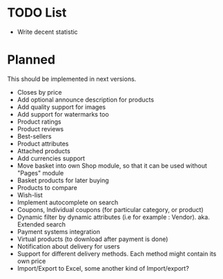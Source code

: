 
TODO List
=========

 * Write decent statistic

 
Planned
=======

This should be implemented in next versions.

 * Closes by price
 * Add optional announce description for products
 * Add quality support for images
 * Add support for watermarks too
 * Product ratings 
 * Product reviews
 * Best-sellers
 * Product attributes
 * Attached products
 * Add currencies support
 * Move basket into own Shop module, so that it can be used without "Pages" module
 * Basket products for later buying
 * Products to compare
 * Wish-list
 * Implement autocomplete on search
 * Coupons, Individual coupons (for particular category, or product)
 * Dynamic filter by dynamic attributes (i.e for example : Vendor). aka. Extended search
 * Payment systems integration
 * Virtual products (to download after payment is done)
 * Notification about delivery for users
 * Support for different delivery methods. Each method might contain its own price
 * Import/Export to Excel, some another kind of Import/export?

